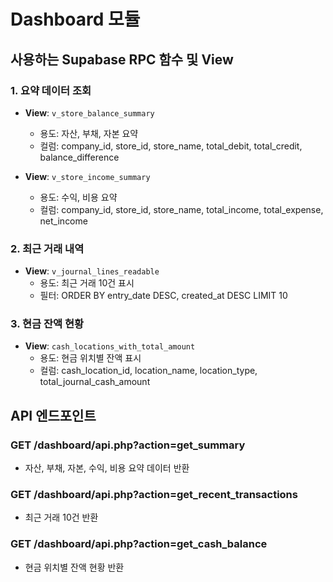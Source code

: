 # Dashboard 모듈

## 사용하는 Supabase RPC 함수 및 View

### 1. 요약 데이터 조회
- **View**: `v_store_balance_summary`
  - 용도: 자산, 부채, 자본 요약
  - 컬럼: company_id, store_id, store_name, total_debit, total_credit, balance_difference

- **View**: `v_store_income_summary`
  - 용도: 수익, 비용 요약
  - 컬럼: company_id, store_id, store_name, total_income, total_expense, net_income

### 2. 최근 거래 내역
- **View**: `v_journal_lines_readable`
  - 용도: 최근 거래 10건 표시
  - 필터: ORDER BY entry_date DESC, created_at DESC LIMIT 10

### 3. 현금 잔액 현황
- **View**: `cash_locations_with_total_amount`
  - 용도: 현금 위치별 잔액 표시
  - 컬럼: cash_location_id, location_name, location_type, total_journal_cash_amount

## API 엔드포인트

### GET /dashboard/api.php?action=get_summary
- 자산, 부채, 자본, 수익, 비용 요약 데이터 반환

### GET /dashboard/api.php?action=get_recent_transactions
- 최근 거래 10건 반환

### GET /dashboard/api.php?action=get_cash_balance
- 현금 위치별 잔액 현황 반환
